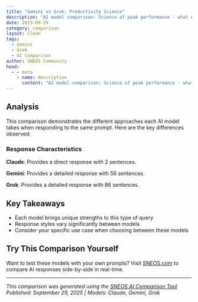 ```yaml
---
title: "Gemini vs Grok: Productivity Science"
description: "AI model comparison: Science of peak performance - what elite performers do differently..."
date: 2025-09-29
category: comparison
layout: Clean
tags:
  - Gemini
  - Grok
  - AI Comparison
author: SNEOS Community
head:
  - - meta
    - name: description
      content: "AI model comparison: Science of peak performance - what elite performers do differently..."
---
```


<ChatComparison
  title="Claude vs Gemini vs Grok: Productivity Science"
  prompt="Science of peak performance - what elite performers do differently"
  :responses='{
    "Gemini": "The science of peak performance is a multidisciplinary field that examines what separates elite performers from the rest, be it in sports, business, arts, or any other domain. It encompasses aspects of psychology, physiology, neurology, and even sociology to understand the intricate factors that contribute to exceptional achievement. Here\u0027s a breakdown of key areas and what elite performers often do differently:\n\n**1. Mindset and Psychology:**\n\n*   **Growth Mindset:** Elite performers believe their abilities can be developed through dedication and hard work. They embrace challenges, learn from setbacks, and persist in the face of obstacles.\n    *   **What They Do Differently:** Actively seek out challenges and use setbacks as learning opportunities. They reframe failures as temporary and attribute success to effort rather than innate talent.\n\n*   **Purpose and Motivation:** A strong sense of purpose fuels their commitment. They connect their performance to something larger than themselves, whether it\u0027s a personal goal, a team mission, or a contribution to society.\n    *   **What They Do Differently:** Clearly define their \u0027why\u0027 and constantly revisit their purpose to maintain motivation during difficult times.\n\n*   **Mental Toughness:** The ability to maintain focus and control emotions under pressure is crucial. This involves skills like:\n    *   **Visualization:** Mentally rehearsing performances or strategies to improve execution.\n        *   **What They Do Differently:** Regularly use vivid and realistic mental imagery to prepare for high-pressure situations.\n    *   **Self-Talk:** Using positive and constructive internal dialogue to boost confidence and manage anxiety.\n        *   **What They Do Differently:** Actively challenge negative thoughts and replace them with positive affirmations and self-encouragement.\n    *   **Mindfulness and Meditation:** Practices that help them stay present, reduce stress, and improve focus.\n        *   **What They Do Differently:** Integrate mindfulness techniques into their daily routine to improve concentration and emotional regulation.\n\n*   **Emotional Regulation:** The ability to understand and manage emotions effectively, preventing them from hindering performance.\n    *   **What They Do Differently:** Recognize emotional triggers, develop coping mechanisms to manage stress, and maintain emotional equilibrium under pressure.\n\n**2. Physiology and Physical Preparation:**\n\n*   **Optimized Training:** Elite performers employ scientific training methods that are tailored to their individual needs and goals. This involves:\n    *   **Periodization:** Structuring training into cycles to optimize performance at specific times.\n        *   **What They Do Differently:** Work closely with coaches and trainers to develop individualized periodized training plans that peak their performance for key events.\n    *   **Specificity:** Training that closely mimics the demands of their sport or activity.\n        *   **What They Do Differently:** Focus their training on the specific movements, skills, and energy systems required for their activity.\n    *   **Recovery:** Prioritizing rest, sleep, nutrition, and other recovery methods to prevent overtraining and injury.\n        *   **What They Do Differently:** View recovery as an integral part of their training process and employ various recovery strategies like sleep optimization, active recovery, and massage therapy.\n\n*   **Nutrition and Hydration:** Fueling their bodies with the right nutrients and fluids is essential for optimal performance and recovery.\n    *   **What They Do Differently:** Work with nutritionists to develop personalized meal plans that support their training demands and performance goals.\n\n*   **Sleep Optimization:** Recognizing the critical role of sleep in physical and cognitive recovery.\n    *   **What They Do Differently:** Prioritize sleep hygiene by maintaining a consistent sleep schedule, creating a relaxing sleep environment, and avoiding stimulants before bed.\n\n**3. Skill Acquisition and Expertise:**\n\n*   **Deliberate Practice:** Focusing on specific areas for improvement and actively seeking feedback.\n    *   **What They Do Differently:** Intentionally engage in challenging practice sessions that target specific weaknesses and areas for improvement. They actively seek feedback from coaches and mentors.\n\n*   **Expert Feedback and Mentorship:** Relying on experienced coaches and mentors to guide their development.\n    *   **What They Do Differently:** Actively seek out mentors who have achieved success in their field and value their feedback and guidance.\n\n*   **Pattern Recognition and Intuition:** Developing the ability to quickly and accurately recognize patterns and make decisions based on intuition.\n    *   **What They Do Differently:**  Engage in extensive practice and training to develop their pattern recognition skills and intuition. They can quickly assess situations and make informed decisions under pressure.\n\n**4. Cognitive Function and Focus:**\n\n*   **Attention and Concentration:** The ability to focus attention and block out distractions is critical for peak performance.\n    *   **What They Do Differently:** Practice techniques to improve their focus and concentration, such as mindfulness meditation or specific mental exercises.\n\n*   **Decision-Making:** Making quick and effective decisions under pressure is crucial.\n    *   **What They Do Differently:**  Develop their decision-making skills through practice and experience, learning to assess risks and rewards quickly.\n\n*   **Cognitive Flexibility:** The ability to adapt to changing situations and switch between tasks.\n    *   **What They Do Differently:** Engage in training that challenges their cognitive flexibility, such as simulations or drills that require them to adapt to unexpected changes.\n\n**5. Environment and Support System:**\n\n*   **Supportive Relationships:** Surrounding themselves with supportive friends, family, and colleagues.\n    *   **What They Do Differently:** Actively cultivate strong relationships with individuals who provide emotional support, encouragement, and constructive feedback.\n\n*   **Positive Environment:** Creating a positive and motivating environment that fosters growth and development.\n    *   **What They Do Differently:** Surround themselves with positive influences and create a supportive environment that encourages them to pursue their goals.\n\n*   **Effective Coaching:** Working with coaches who understand their individual needs and can provide personalized guidance.\n    *   **What They Do Differently:**  Seek out coaches who have a strong understanding of their sport or activity and can provide individualized guidance and support.\n\n**In summary, elite performers don\u0027t just rely on innate talent; they systematically cultivate a range of mental, physical, and environmental factors to achieve their full potential. They are dedicated to continuous improvement, embrace challenges, and are supported by a strong network of coaches, mentors, and loved ones.**\n",
    "Grok": "The science of peak performance is a fascinating and multidisciplinary field that draws from psychology, neuroscience, physiology, and behavioral science to understand what separates elite performers\u2014whether in sports, business, arts, or other domains\u2014from the rest. Elite performers consistently achieve extraordinary results by leveraging specific strategies, mindsets, and habits that optimize their physical and mental capabilities. Below is a breakdown of what elite performers do differently, supported by research and real-world examples.\n\n---\n\n### **1. Deliberate Practice: Mastery Through Focused Effort**\n- **What They Do Differently**: Elite performers engage in *deliberate practice*, a structured and purposeful approach to skill development. Unlike casual practice, deliberate practice involves working on specific weaknesses, seeking feedback, and pushing beyond comfort zones.\n- **Science Behind It**: Research by psychologist Anders Ericsson, who pioneered the concept of deliberate practice, shows that excellence is not about innate talent but about consistent, high-quality practice over time (often cited as the \u002210,000-hour rule,\u0022 though the exact number varies). Deliberate practice strengthens neural pathways through myelin formation, improving skill efficiency.\n- **Example**: Violinists at the top of their field often spend hours focusing on specific techniques (e.g., perfecting a single note transition) rather than just playing through songs. Athletes like Michael Jordan worked relentlessly on fundamentals, even after achieving stardom.\n- **Key Takeaway**: Elite performers prioritize quality over quantity, focusing on incremental improvement with clear goals and feedback loops.\n\n---\n\n### **2. Growth Mindset: Embracing Challenges**\n- **What They Do Differently**: Elite performers adopt a *growth mindset*, believing that abilities can be developed through effort and learning, rather than being fixed. They view failures as opportunities to grow.\n- **Science Behind It**: Psychologist Carol Dweck\u2019s research on mindset demonstrates that individuals with a growth mindset are more resilient, persistent, and willing to take on challenges. This mindset activates the brain\u2019s reward system during learning and problem-solving, reinforcing motivation.\n- **Example**: Oprah Winfrey, despite a challenging upbringing, reframed setbacks as lessons, propelling her to become a media mogul. Athletes like Serena Williams often speak about learning from losses to improve their game.\n- **Key Takeaway**: Elite performers see obstacles as stepping stones, not barriers, and actively seek out challenges to stretch their capabilities.\n\n---\n\n### **3. Optimizing Recovery: Balancing Work and Rest**\n- **What They Do Differently**: Elite performers understand that rest and recovery are as critical as hard work. They prioritize sleep, nutrition, and mental downtime to recharge.\n- **Science Behind It**: Sleep enhances memory consolidation and cognitive function, as shown in studies by neuroscientist Matthew Walker. Recovery periods also reduce cortisol (stress hormone) levels and prevent burnout, while proper nutrition fuels brain and body performance. Overtraining or under-resting can impair decision-making and physical output via diminished prefrontal cortex activity.\n- **Example**: LeBron James reportedly invests heavily in recovery, including sleep (8-10 hours nightly), cryotherapy, and a tailored diet. Tech leaders like Arianna Huffington advocate for sleep as a productivity tool after experiencing burnout.\n- **Key Takeaway**: Peak performance isn\u2019t about grinding 24/7; it\u2019s about strategic recovery to sustain long-term excellence.\n\n---\n\n### **4. Mental Toughness and Emotional Regulation**\n- **What They Do Differently**: Elite performers excel at managing stress, staying composed under pressure, and maintaining focus. They use techniques like visualization, mindfulness, and self-talk to regulate emotions.\n- **Science Behind It**: Neuroscience shows that mental toughness is linked to activity in the prefrontal cortex, which governs executive functions like focus and impulse control. Practices like mindfulness meditation strengthen the amygdala\u2019s response to stress, reducing anxiety. Visualization primes the brain by activating the same neural pathways used during actual performance.\n- **Example**: Navy SEALs train in high-stress environments to build mental resilience, often using breathing techniques to stay calm. Tennis player Novak Djokovic uses meditation and visualization to maintain focus during critical matches.\n- **Key Takeaway**: Elite performers train their minds as rigorously as their bodies, mastering emotional control to thrive in high-stakes situations.\n\n---\n\n### **5. Goal Setting and Intrinsic Motivation**\n- **What They Do Differently**: Elite performers set specific, challenging, yet achievable goals and are driven by intrinsic motivation (internal passion or purpose) rather than just external rewards like money or fame.\n- **Science Behind It**: Goal-setting theory by Edwin Locke suggests that specific and difficult goals enhance performance by directing attention and increasing persistence. Intrinsic motivation, as studied by Deci and Ryan in Self-Determination Theory, fosters deeper engagement and satisfaction, activating dopamine pathways for sustained effort.\n- **Example**: Elon Musk\u2019s ambitious goals (e.g., colonizing Mars) are rooted in a vision for humanity\u2019s future, not just profit. Marathon runner Eliud Kipchoge focuses on personal growth and breaking limits, evident in his sub-2-hour marathon.\n- **Key Takeaway**: Elite performers align their work with meaningful purpose and break big dreams into actionable, measurable steps.\n\n---\n\n### **6. Building Strong Routines and Discipline**\n- **What They Do Differently**: Elite performers rely on consistent routines to create structure and minimize decision fatigue. They cultivate discipline to stick to habits even when motivation wanes.\n- **Science Behind It**: Habits are formed through the brain\u2019s basal ganglia, creating automatic behaviors that conserve mental energy for high-priority tasks. Discipline strengthens willpower, which is linked to activity in the anterior cingulate cortex, as shown in studies on self-control.\n- **Example**: Author Stephen King writes every day, adhering to a strict schedule of 2,000 words. Olympic swimmer Michael Phelps followed a meticulous daily routine, from diet to training, to build consistency.\n- **Key Takeaway**: Success isn\u2019t random; elite performers design their days with intentional habits that compound over time.\n\n---\n\n### **7. Leveraging Social Support and Mentorship**\n- **What They Do Differently**: Elite performers surround themselves with supportive networks, including mentors, coaches, and peers who challenge and inspire them.\n- **Science Behind It**: Social support reduces stress (lowering cortisol levels) and boosts oxytocin, fostering trust and collaboration. Mentorship provides perspective and accelerates learning by offering insights from experience, as shown in organizational psychology studies.\n- **Example**: Tech innovators like Steve Jobs relied on mentors like Robert Noyce (co-inventor of the microchip) for guidance. Elite athletes often credit coaches for pushing them beyond perceived limits.\n- **Key Takeaway**: Peak performers don\u2019t go it alone; they build a \u201Cteam\u201D to provide accountability, feedback, and encouragement.\n\n---\n\n### **8. Adaptability and Lifelong Learning**\n- **What They Do Differently**: Elite performers are highly adaptable, constantly learning and evolving to stay ahead. They embrace change and seek new knowledge or skills.\n- **Science Behind It**: Neuroplasticity research shows that the brain remains adaptable throughout life, capable of forming new connections with learning. A curious mindset enhances problem-solving by engaging the hippocampus and reward centers.\n- **Example**: Chess grandmaster Magnus Carlsen studies new strategies and adapts to opponents\u2019 styles mid-game. Business leaders like Jeff Bezos emphasize experimentation and learning from failure (e.g., Amazon\u2019s iterative approach).\n- **Key Takeaway**: Elite performers remain students of their craft, staying flexible and open to innovation.\n\n---\n\n### **9. Focus on the Process, Not Just the Outcome**\n- **What They Do Differently**: While elite performers aim for big results, they obsess over the process\u2014daily actions and systems\u2014rather than fixating solely on the end goal.\n- **Science Behind It**: Focusing on controllable actions (process) reduces anxiety and builds confidence, as it shifts attention from external uncertainties to internal effort. Studies in sports psychology show that process-oriented athletes perform better under pressure.\n- **Example**: Coach Nick Saban\u2019s \u201CProcess\u201D philosophy at Alabama football emphasizes perfecting each play rather than obsessing over winning the game. Author James Clear\u2019s concept of \u201C1% better every day\u201D reflects this in Atomic Habits.\n- **Key Takeaway**: Peak performance comes from mastering the small, repeatable steps that lead to big outcomes.\n\n---\n\n### **Conclusion: The Compound Effect of Small Choices**\nElite performers aren\u2019t necessarily born exceptional; they become exceptional through intentional behaviors, mindsets, and environments. They combine deliberate practice, mental resilience, strategic recovery, and a commitment to growth, stacking small advantages over time. The science of peak performance reveals that anyone can adopt these principles\u2014focus on process, embrace discomfort, prioritize recovery, and build supportive systems\u2014to move closer to their own version of excellence.\n\nIf you\u2019d like to dive deeper into any specific area (e.g., mental toughness techniques or deliberate practice strategies), let me know!"
  }'
  published-date="16:28"
/>

## Analysis

This comparison demonstrates the different approaches each AI model takes when responding to the same prompt. Here are the key differences observed:

### Response Characteristics

**Claude**: Provides a direct response with 2 sentences. 

**Gemini**: Provides a detailed response with 56 sentences. 

**Grok**: Provides a detailed response with 86 sentences. 

## Key Takeaways

- Each model brings unique strengths to this type of query
- Response styles vary significantly between models
- Consider your specific use case when choosing between these models

## Try This Comparison Yourself

Want to test these models with your own prompts? Visit [SNEOS.com](https://sneos.com) to compare AI responses side-by-side in real-time.

---

*This comparison was generated using the [SNEOS AI Comparison Tool](https://sneos.com)*
*Published: September 29, 2025 | Models: Claude, Gemini, Grok*
